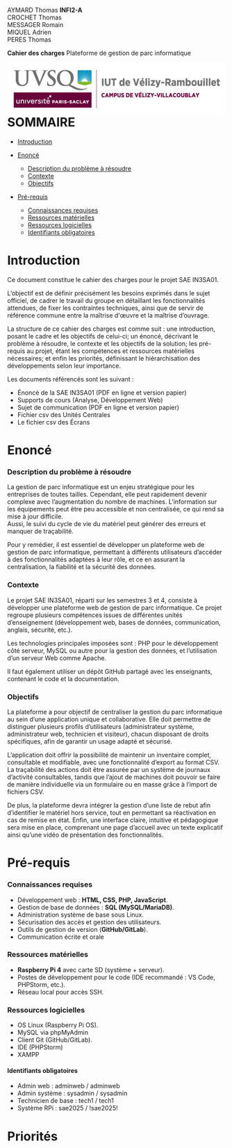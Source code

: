 AYMARD Thomas								**INFI2-A**  
CROCHET Thomas  
MESSAGER Romain  
MIQUEL Adrien  
PERES Thomas

**Cahier des charges** Plateforme de gestion de parc informatique

<img src="logo.jpg"
     style="float: left; margin-right: 10px;" />

# SOMMAIRE

- [Introduction](#introduction)  
    
- [Enoncé](#enoncé)  
  - [Description du problème à résoudre](#description-du-problème-à-résoudre)  
  - [Contexte](#contexte)  
  - [Objectifs](#objectifs)

- [Pré-requis](#pré-requis)  
  - [Connaissances requises](#connaissances-requises)  
  - [Ressources matérielles](#ressources-matérielles)  
  - [Ressources logicielles](#ressources-logicielles)  
  - [Identifiants obligatoires](#identifiants-obligatoires)

# Introduction

Ce document constitue le cahier des charges pour le projet SAE IN3SA01.

L’objectif est de définir précisément les besoins exprimés dans le sujet officiel, de cadrer le travail du groupe en détaillant les fonctionnalités attendues, de fixer les contraintes techniques, ainsi que de servir de référence commune entre la maîtrise d'œuvre et la maîtrise d’ouvrage.

La structure de ce cahier des charges est comme suit : une introduction, posant le cadre et les objectifs de celui-ci; un énoncé, décrivant le problème à résoudre, le contexte et les objectifs de la solution; les pré-requis au projet, étant les compétences et ressources matérielles nécessaires; et enfin les priorités, définissant le hiérarchisation des développements selon leur importance.

Les documents référencés sont les suivant : 

- Énoncé de la SAE IN3SA01 (PDF en ligne et version papier)  
- Supports de cours (Analyse, Développement Web)  
- Sujet de communication (PDF en ligne et version papier)  
- Fichier csv des Unités Centrales  
- Le fichier csv des Écrans

# Enoncé

### **Description du problème à résoudre**

La gestion de parc informatique est un enjeu stratégique pour les entreprises de toutes tailles. Cependant, elle peut rapidement devenir complexe avec l’augmentation du nombre de machines. L’information sur les équipements peut être peu accessible et non centralisée, ce qui rend sa mise à jour difficile.  
Aussi, le suivi du cycle de vie du matériel peut générer des erreurs et manquer de traçabilité.

Pour y remédier, il est essentiel de développer un plateforme web de gestion de parc informatique, permettant à différents utilisateurs d’accéder à des fonctionnalités adaptées à leur rôle, et ce en assurant la centralisation, la fiabilité et la sécurité des données.

### **Contexte**

Le projet SAE IN3SA01, réparti sur les semestres 3 et 4, consiste à développer une plateforme web de gestion de parc informatique. Ce projet regroupe plusieurs compétences issues de différentes unités d’enseignement (développement web, bases de données, communication, anglais, sécurité, etc.).

Les technologies principales imposées sont : PHP pour le développement côté serveur, MySQL ou autre pour la gestion des données, et l’utilisation d’un serveur Web comme Apache.

Il faut également utiliser un dépôt GitHub partagé avec les enseignants, contenant le code et la documentation.

### **Objectifs**

La plateforme a pour objectif de centraliser la gestion du parc informatique au sein d’une application unique et collaborative. Elle doit permettre de distinguer plusieurs profils d’utilisateurs (administrateur système, administrateur web, technicien et visiteur), chacun disposant de droits spécifiques, afin de garantir un usage adapté et sécurisé.

L’application doit offrir la possibilité de maintenir un inventaire complet, consultable et modifiable, avec une fonctionnalité d’export au format CSV. La traçabilité des actions doit être assurée par un système de journaux d’activité consultables, tandis que l’ajout de machines doit pouvoir se faire de manière individuelle via un formulaire ou en masse grâce à l’import de fichiers CSV.

De plus, la plateforme devra intégrer la gestion d’une liste de rebut afin d’identifier le matériel hors service, tout en permettant sa réactivation en cas de remise en état. Enfin, une interface claire, intuitive et pédagogique sera mise en place, comprenant une page d’accueil avec un texte explicatif ainsi qu’une vidéo de présentation des fonctionnalités.

# Pré-requis

### **Connaissances requises**

- Développement web : **HTML, CSS, PHP, JavaScript**.  
- Gestion de base de données : **SQL (MySQL/MariaDB)**.  
- Administration système de base sous Linux.  
- Sécurisation des accès et gestion des utilisateurs.  
- Outils de gestion de version (**GitHub/GitLab**).  
- Communication écrite et orale

### **Ressources matérielles**

- **Raspberry Pi 4** avec carte SD (système \+ serveur).  
- Postes de développement pour le code (IDE recommandé : VS Code, PHPStorm, etc.).  
- Réseau local pour accès SSH.

### **Ressources logicielles**

- OS Linux (Raspberry Pi OS).  
- MySQL via phpMyAdmin  
- Client Git (GitHub/GitLab).  
- IDE (PHPStorm)  
- XAMPP 

#### **Identifiants obligatoires**

- Admin web : adminweb / adminweb  
- Admin système : sysadmin / sysadmin  
- Technicien de base : tech1 / tech1  
- Système RPi : sae2025 / \!sae2025\!

# Priorités


